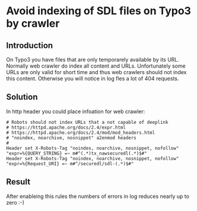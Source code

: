 # Avoid indexing of SDL files on Typo3 by crawler

## Introduction

On Typo3 you have files that are only temporarely available by its URL. Normally web crawler do index all content and URLs. Unfortunately some URLs are only valid for short time 
and thus web crawlers should not index this content. Otherwise you will notice in log fles a lot of 404 requests.

## Solution
In http header you could place infoation for web crawler:

```
# Robots should not index URLs that a not capable of deeplink
# https://httpd.apache.org/docs/2.4/expr.html
# https://httpd.apache.org/docs/2.4/mod/mod_headers.html
# "noindex, noarchive, nosnippet" a2enmod headers
#
Header set X-Robots-Tag "noindex, noarchive, nosnippet, nofollow" "expr=%{QUERY_STRING} =~ m#^(.*)tx_nawsecuredl(.*)$#"
Header set X-Robots-Tag "noindex, noarchive, nosnippet, nofollow" "expr=%{Request_URI} =~ m#^/securedl/sdl-(.*)$#"
```

## Result
After enableing this rules the numbers of errors in log reduces nearly up to zero :-)

